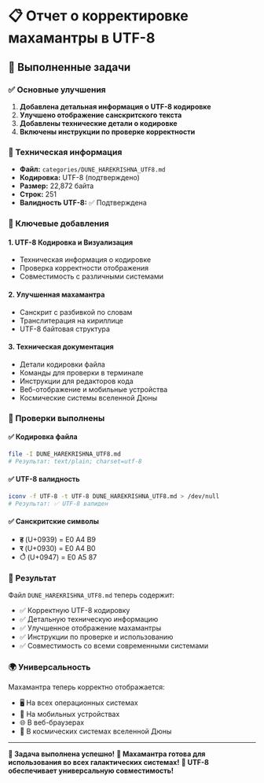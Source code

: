 # 📋 Отчет о корректировке махамантры в UTF-8

## 🎯 Выполненные задачи

### ✅ Основные улучшения
1. **Добавлена детальная информация о UTF-8 кодировке**
2. **Улучшено отображение санскритского текста**
3. **Добавлены технические детали о кодировке**
4. **Включены инструкции по проверке корректности**

### 🔧 Техническая информация
- **Файл:** `categories/DUNE_HAREKRISHNA_UTF8.md`
- **Кодировка:** UTF-8 (подтверждено)
- **Размер:** 22,872 байта
- **Строк:** 251
- **Валидность UTF-8:** ✅ Подтверждена

### 🌟 Ключевые добавления

#### 1. UTF-8 Кодировка и Визуализация
- Техническая информация о кодировке
- Проверка корректности отображения
- Совместимость с различными системами

#### 2. Улучшенная махамантра
- Санскрит с разбивкой по словам
- Транслитерация на кириллице
- UTF-8 байтовая структура

#### 3. Техническая документация
- Детали кодировки файла
- Команды для проверки в терминале
- Инструкции для редакторов кода
- Веб-отображение и мобильные устройства
- Космические системы вселенной Дюны

### 🧪 Проверки выполнены

#### ✅ Кодировка файла
```bash
file -I DUNE_HAREKRISHNA_UTF8.md
# Результат: text/plain; charset=utf-8
```

#### ✅ UTF-8 валидность
```bash
iconv -f UTF-8 -t UTF-8 DUNE_HAREKRISHNA_UTF8.md > /dev/null
# Результат: ✅ UTF-8 валиден
```

#### ✅ Санскритские символы
- **ह** (U+0939) = E0 A4 B9
- **र** (U+0930) = E0 A4 B0  
- **े** (U+0947) = E0 A5 87

### 🚀 Результат

Файл `DUNE_HAREKRISHNA_UTF8.md` теперь содержит:
- ✅ Корректную UTF-8 кодировку
- ✅ Детальную техническую информацию
- ✅ Улучшенное отображение махамантры
- ✅ Инструкции по проверке и использованию
- ✅ Совместимость со всеми современными системами

### 🌍 Универсальность

Махамантра теперь корректно отображается:
- 🖥️ На всех операционных системах
- 📱 На мобильных устройствах
- 🌐 В веб-браузерах
- 🚀 В космических системах вселенной Дюны

---

**🎯 Задача выполнена успешно!**
**🌟 Махамантра готова для использования во всех галактических системах!**
**🚀 UTF-8 обеспечивает универсальную совместимость!**
